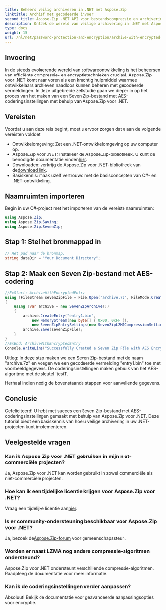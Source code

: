 ```yaml
---
title: Beheers veilig archiveren in .NET met Aspose.Zip
linktitle: Archief met gecodeerde invoer
second_title: Aspose.Zip .NET API voor bestandscompressie en archivering
description: Ontdek de wereld van veilige archivering in .NET met Aspose.Zip. Creëer moeiteloos zeven zip-bestanden met AES-codering. Geef nu uw ontwikkelingsvaardigheden een boost!
type: docs
weight: 15
url: /nl/net/password-protection-and-encryption/archive-with-encrypted-entry/
---
```


## Invoering

In de steeds evoluerende wereld van softwareontwikkeling is het beheersen van efficiënte compressie- en encryptietechnieken cruciaal. Aspose.Zip voor .NET komt naar voren als een krachtig hulpmiddel waarmee ontwikkelaars archieven naadloos kunnen beheren met gecodeerde vermeldingen. In deze uitgebreide zelfstudie gaan we dieper in op het proces van het maken van een Seven Zip-bestand met AES-coderingsinstellingen met behulp van Aspose.Zip voor .NET.

## Vereisten

Voordat u aan deze reis begint, moet u ervoor zorgen dat u aan de volgende vereisten voldoet:

- Ontwikkelomgeving: Zet een .NET-ontwikkelomgeving op uw computer op.
-  Aspose.Zip voor .NET: Installeer de Aspose.Zip-bibliotheek. U kunt de benodigde documentatie vinden[hier](https://reference.aspose.com/zip/net/).
-  Downloaden: verkrijg de Aspose.Zip voor .NET-bibliotheek van de[download link](https://releases.aspose.com/zip/net/).
- Basiskennis: maak uzelf vertrouwd met de basisconcepten van C#- en .NET-ontwikkeling.

## Naamruimten importeren

Begin in uw C#-project met het importeren van de vereiste naamruimten:

```csharp
using Aspose.Zip;
using Aspose.Zip.Saving;
using Aspose.Zip.SevenZip;
```

## Stap 1: Stel het bronmappad in

```csharp
// Het pad naar de bronmap.
string dataDir = "Your Document Directory";
```

## Stap 2: Maak een Seven Zip-bestand met AES-codering

```csharp
//ExStart: ArchiveWithEncryptedEntry
using (FileStream sevenZipFile = File.Open("archive.7z", FileMode.Create))
{
    using (var archive = new SevenZipArchive())
    {
        archive.CreateEntry("entry1.bin", 
            new MemoryStream(new byte[] { 0x00, 0xFF }), 
            new SevenZipEntrySettings(new SevenZipLZMACompressionSettings(), new SevenZipAESEncryptionSettings("test1")));
        archive.Save(sevenZipFile);
    }
}
//ExEnd: ArchiveWithEncryptedEntry
Console.WriteLine("Successfully Created a Seven Zip File with AES Encryption Settings");
```

Uitleg: In deze stap maken we een Seven Zip-bestand met de naam "archive.7z" en voegen we een gecodeerde vermelding "entry1.bin" toe met voorbeeldgegevens. De coderingsinstellingen maken gebruik van het AES-algoritme met de sleutel 'test1'.

Herhaal indien nodig de bovenstaande stappen voor aanvullende gegevens.

## Conclusie

Gefeliciteerd! U hebt met succes een Seven Zip-bestand met AES-coderingsinstellingen gemaakt met behulp van Aspose.Zip voor .NET. Deze tutorial biedt een basiskennis van hoe u veilige archivering in uw .NET-projecten kunt implementeren.

## Veelgestelde vragen

### Kan ik Aspose.Zip voor .NET gebruiken in mijn niet-commerciële projecten?
Ja, Aspose.Zip voor .NET kan worden gebruikt in zowel commerciële als niet-commerciële projecten.

### Hoe kan ik een tijdelijke licentie krijgen voor Aspose.Zip voor .NET?
 Vraag een tijdelijke licentie aan[hier](https://purchase.aspose.com/temporary-license/).

### Is er community-ondersteuning beschikbaar voor Aspose.Zip voor .NET?
 Ja, bezoek de[Aspose.Zip-forum](https://forum.aspose.com/c/zip/37) voor gemeenschapssteun.

### Worden er naast LZMA nog andere compressie-algoritmen ondersteund?
Aspose.Zip voor .NET ondersteunt verschillende compressie-algoritmen. Raadpleeg de documentatie voor meer informatie.

### Kan ik de coderingsinstellingen verder aanpassen?
Absoluut! Bekijk de documentatie voor geavanceerde aanpassingsopties voor encryptie.


